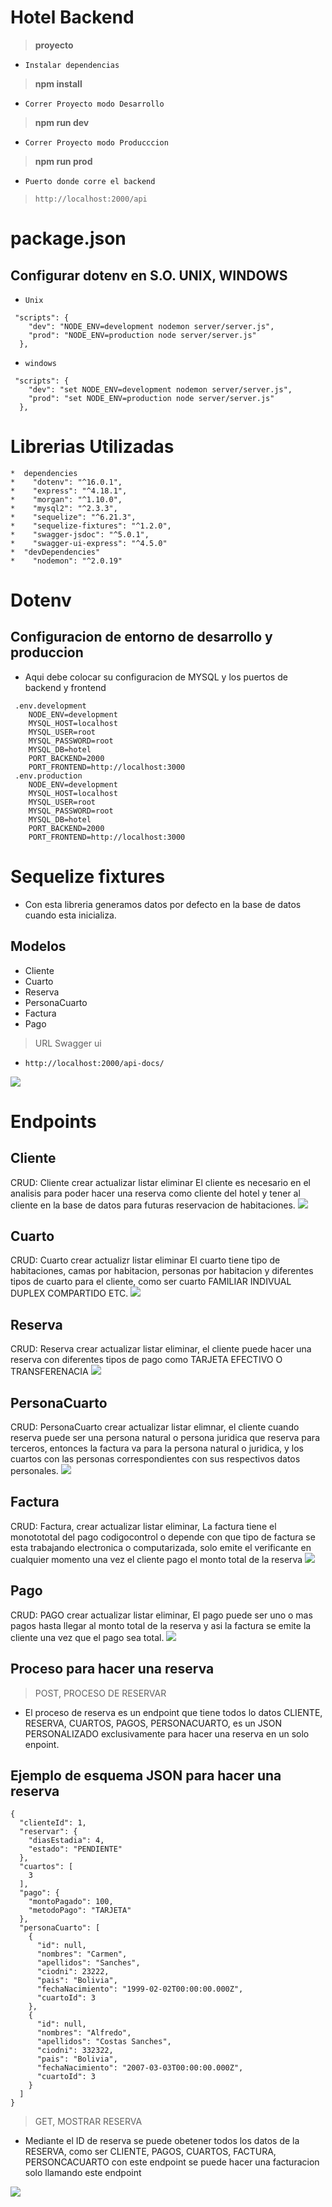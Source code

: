 # Hotel Backend

> **proyecto**
> 
- `Instalar dependencias`
> 
> **npm install**
> 
- `Correr Proyecto modo Desarrollo`
> 
> **npm run dev**
> 
- `Correr Proyecto modo Producccion`
> 
> **npm run prod**
> 
- `Puerto donde corre el backend`
> `http://localhost:2000/api`
#

# package.json
## Configurar dotenv en S.O. UNIX, WINDOWS

- `Unix`
```
 "scripts": {
    "dev": "NODE_ENV=development nodemon server/server.js",
    "prod": "NODE_ENV=production node server/server.js"
  },
```
- `windows`
```
 "scripts": {
    "dev": "set NODE_ENV=development nodemon server/server.js",
    "prod": "set NODE_ENV=production node server/server.js"
  },
```


# Librerias Utilizadas

```
*  dependencies
*    "dotenv": "^16.0.1",
*    "express": "^4.18.1",
*    "morgan": "^1.10.0",
*    "mysql2": "^2.3.3",
*    "sequelize": "^6.21.3",
*    "sequelize-fixtures": "^1.2.0",
*    "swagger-jsdoc": "^5.0.1",
*    "swagger-ui-express": "^4.5.0"
*  "devDependencies"
*    "nodemon": "^2.0.19"
```
# Dotenv 
## Configuracion de entorno de desarrollo y produccion
* Aqui debe colocar su configuracion de MYSQL y los puertos de backend y frontend 
```
 .env.development
    NODE_ENV=development
    MYSQL_HOST=localhost
    MYSQL_USER=root
    MYSQL_PASSWORD=root
    MYSQL_DB=hotel
    PORT_BACKEND=2000
    PORT_FRONTEND=http://localhost:3000
 .env.production
    NODE_ENV=development
    MYSQL_HOST=localhost
    MYSQL_USER=root
    MYSQL_PASSWORD=root
    MYSQL_DB=hotel
    PORT_BACKEND=2000
    PORT_FRONTEND=http://localhost:3000

```
# Sequelize fixtures

* Con esta libreria generamos datos por defecto en la base de datos cuando esta inicializa.

## Modelos
* Cliente
* Cuarto
* Reserva
* PersonaCuarto
* Factura
* Pago

>  URL Swagger ui 
-  `http://localhost:2000/api-docs/`

![](/assets/swaggerm.png)

# Endpoints

## Cliente
CRUD: Cliente crear actualizar listar eliminar
El cliente es necesario en el analisis para poder hacer una reserva como cliente del hotel y tener al cliente en la base de datos para futuras reservacion de habitaciones.
![](/assets/cliente.png)


## Cuarto
CRUD: Cuarto crear actualizr listar eliminar
El cuarto tiene tipo de habitaciones, camas por habitacion, personas por habitacion y diferentes tipos de cuarto para el cliente, como ser cuarto FAMILIAR INDIVUAL DUPLEX COMPARTIDO ETC.
![](/assets/cuarto.png)


## Reserva
CRUD: Reserva crear actualizar listar eliminar, el cliente puede hacer una reserva con diferentes tipos de pago como TARJETA EFECTIVO O TRANSFERENACIA
![](/assets/reserva.png)


## PersonaCuarto
CRUD: PersonaCuarto crear actualizar listar elimnar, el cliente cuando reserva puede ser una persona natural o persona juridica que reserva para terceros, entonces la factura va para la persona natural o juridica, y los cuartos con las personas correspondientes con sus respectivos datos personales.
![](/assets/personacuarto.png)

<!-- CRUD: Factura crear actualizar listar elimnar, La factura es emitida al cliente una vez el cliete haya pagado el monto total de la reserva. -->
## Factura
CRUD: Factura, crear actualizar listar eliminar, La factura tiene el monotototal del pago codigocontrol o depende con que tipo de factura se esta trabajando electronica o computarizada, solo emite el verificante en cualquier momento una vez el cliente pago el monto total de la reserva
![](/assets/factura.png)

## Pago
CRUD: PAGO crear actualizar listar eliminar, El pago puede ser uno o mas pagos hasta llegar al monto total de la reserva y asi la factura se emite la cliente una vez que el pago sea total.
![](/assets/pago.png)


## Proceso para hacer una reserva
> POST, PROCESO DE RESERVAR 
* El proceso de reserva es un endpoint que tiene todos lo datos CLIENTE, RESERVA, CUARTOS, PAGOS, PERSONACUARTO, es un JSON PERSONALIZADO exclusivamente para hacer una reserva en un solo enpoint. 
## Ejemplo de esquema JSON para hacer una reserva
```
{
  "clienteId": 1,
  "reservar": {
    "diasEstadia": 4,
    "estado": "PENDIENTE"
  },
  "cuartos": [
    3
  ],
  "pago": {
    "montoPagado": 100,
    "metodoPago": "TARJETA"
  },
  "personaCuarto": [
    {
      "id": null,
      "nombres": "Carmen",
      "apellidos": "Sanches",
      "ciodni": 23222,
      "pais": "Bolivia",
      "fechaNacimiento": "1999-02-02T00:00:00.000Z",
      "cuartoId": 3
    },
    {
      "id": null,
      "nombres": "Alfredo",
      "apellidos": "Costas Sanches",
      "ciodni": 332322,
      "pais": "Bolivia",
      "fechaNacimiento": "2007-03-03T00:00:00.000Z",
      "cuartoId": 3
    }
  ]
}
```

> GET, MOSTRAR RESERVA
* Mediante el ID de reserva se puede obetener todos los datos de la RESERVA, como ser CLIENTE, PAGOS, CUARTOS, FACTURA, PERSONCACUARTO con este endpoint se puede hacer una facturacion solo llamando este endpoint
>
![](/assets/procesoreserva.png)
